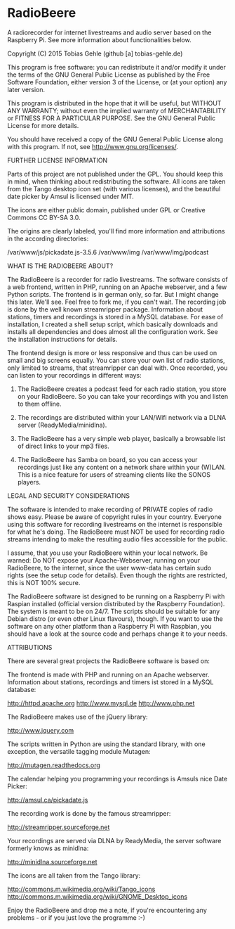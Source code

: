 # RadioBeere

A radiorecorder for internet livestreams and audio server
based on the Raspberry Pi. See more information about
functionalities below.

Copyright (C) 2015  Tobias Gehle (github [a] tobias-gehle.de)


This program is free software: you can redistribute it and/or modify
it under the terms of the GNU General Public License as published by
the Free Software Foundation, either version 3 of the License, or
(at your option) any later version.

This program is distributed in the hope that it will be useful,
but WITHOUT ANY WARRANTY; without even the implied warranty of
MERCHANTABILITY or FITNESS FOR A PARTICULAR PURPOSE.  See the
GNU General Public License for more details.

You should have received a copy of the GNU General Public License
along with this program.  If not, see <http://www.gnu.org/licenses/>.


FURTHER LICENSE INFORMATION

Parts of this project are not published under the GPL. You should keep
this in mind, when thinking about redistributing the software. All
icons are taken from the Tango desktop icon set (with various
licenses), and the beautiful date picker by Amsul is licensed under MIT. 

The icons are either public domain, published under GPL or
Creative Commons CC BY-SA 3.0.

The origins are clearly labeled, you'll find more information
and attributions in the according directories: 

/var/www/js/pickadate.js-3.5.6
/var/www/img
/var/www/img/podcast


WHAT IS THE RADIOBEERE ABOUT?

The RadioBeere is a recorder for radio livestreams. The software consists
of a web frontend, written in PHP, running on an Apache webserver, and
a few Python scripts. The frontend is in german only, so far. But I might
change this later. We'll see. Feel free to fork me, if you can't wait. The
recording job is done by the well known streamripper package. Information
about stations, timers and recordings is stored in a MySQL database.
For ease of installation, I created a shell setup script, which basically
downloads and installs all dependencies and does almost all the configuration
work. See the installation instructions for details.

The frontend design is more or less responsive and thus can be used on small
and big screens equally. You can store your own list of radio stations, only
limited to streams, that streamripper can deal with. Once recorded, you can
listen to your recordings in different ways:

1) The RadioBeere creates a podcast feed for each radio station, you store on
your RadioBeere. So you can take your recordings with you and listen to
them offline.

2) The recordings are distributed within your LAN/Wifi network via a DLNA
server (ReadyMedia/minidlna). 

3) The RadioBeere has a very simple web player, basically a browsable list of
direct links to your mp3 files. 

4) The RadioBeere has Samba on board, so you can access your recordings just
like any content on a network share within your (W)LAN. This is a nice feature
for users of streaming clients like the SONOS players.


LEGAL AND SECURITY CONSIDERATIONS

The software is intended to make recording of PRIVATE copies of radio shows
easy. Please be aware of copyright rules in your country. Everyone using this
software for recording livestreams on the internet is responsible for what
he's doing. The RadioBeere must NOT be used for recording radio streams
intending to make the resulting audio files accessible for the public.

I assume, that you use your RadioBeere within your local network. Be warned:
Do NOT expose your Apache-Webserver, running on your RadioBeere, to the
internet, since the user www-data has certain sudo rights (see the setup code
for details). Even though the rights are restricted, this is NOT 100% secure. 

The RadioBeere software ist designed to be running on a Raspberry Pi with
Raspian installed (official version distributed by the Raspberry Foundation).
The system is meant to be on 24/7. The scripts should be suitable for any
Debian distro (or even other Linux flavours), though. If you want to use the
software on any other platform than a Raspberry Pi with Raspbian, you should
have a look at the source code and perhaps change it to your needs. 


ATTRIBUTIONS

There are several great projects the RadioBeere software is based on:

The frontend is made with PHP and running on an Apache webserver.
Information about stations, recordings and timers ist stored in a
MySQL database:

http://httpd.apache.org
http://www.mysql.de
http://www.php.net

The RadioBeere makes use of the jQuery library:

http://www.jquery.com

The scripts written in Python are using the standard library, with one
exception, the versatile tagging module Mutagen:

http://mutagen.readthedocs.org

The calendar helping you programming your recordings is Amsuls nice
Date Picker:

http://amsul.ca/pickadate.js

The recording work is done by the famous streamripper:

http://streamripper.sourceforge.net

Your recordings are served via DLNA by ReadyMedia, the server software
formerly knows as minidlna:

http://minidlna.sourceforge.net

The icons are all taken from the Tango library:

http://commons.m.wikimedia.org/wiki/Tango_icons 
http://commons.m.wikimedia.org/wiki/GNOME_Desktop_icons


Enjoy the RadioBeere and drop me a note, if you're encountering any
problems - or if you just love the programme :-)
